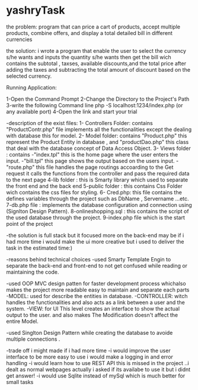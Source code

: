 # yashryTask
the problem:
program that can price a cart of products, accept multiple products, combine offers, and display a total detailed bill in different currencies 

the solution:
i wrote a program that enable the user to select the currency s/he wants and inputs the quantity s/he wants then get the bill wich contains the subtotal , taxses, available discounts,and the total price after adding the taxes and subtracting the total amount of discount based on the selected currency.

 
Running Application:

1-Open the Command Prompt
2-Change the Directory to the Project's Path
3-write the following Command line 
	php -S localhost:1234/index.php (or any available port)
4-Open the link and start your trial   


-description of the exist files:
1- Controllers Folder: contains "ProductContr.php" file implements all the functionalities except the dealing with database this for model.
2- Model folder: contains "Product.php" this represent the Product Entity in database , and "productDao.php"  this class that deal with the database concept of Data Access Object.
3- Views folder : contains -"index.tpl" this is the home page where the user enters the input. 
                           -"bill.tpl" this page shows the output based on the users input.
                           -"route.php" this file handles the page routings accoarding to the Get request it calls the functions from the controller and pass the required data                               to the next page
4-lib folder : this is Smarty library which used to separate the front end and the back end
5-public folder : this contains Css Folder wich contains the css files for styling.
6- Cred.php: this file contains the defines variables through the project such as DbName , Servername ...etc.
7-db.php file : implements the database configuration and connection using (Signlton Design Pattern).
8-onlineshopping.sql : this contains the script of the used database through the project.
9-index.php file which is the start point of the project

-the solution is full stack but it focused more on the back-end may be if i had more time i would make the ui more creative but i used to deliver the task in the estimated time:)

-reasons behind technical choices 
 -used Smarty Template Engin to separate the back-end and front-end to not get confused while reading or maintaining the code.
 
 -used OOP MVC design patten for faster development process whichalso  makes the project more readable easy to maintain and separate each parts
      -MODEL: used for describe the entities in database.
      -CONTROLLER: witch handles the functionalities and also acts as a link between a user and the system.
      -VIEW: for UI This level creates an interface to show the actual output to the user. 
    and also makes The Modification doesn't affect the entire Model.
    
 -used Singlton Design Pattern while creating the database to avoide multiple connections .
 
 
 -trade off i might made if i had more time 
  -i would improve the user interface to be more easy to use i would make a logging in and error handling 
  -i would learn how to use REST API this is missed in the project ..i dealt as normal webpages actually i asked if its availabe to use it but i didnt get answer!
  -i would use Sqlite instead of mySql which is much better for small tasks 
  
  
  
